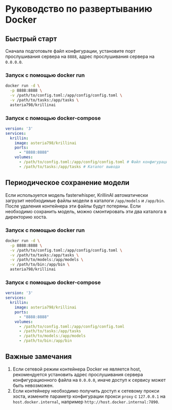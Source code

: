 # Руководство по развертыванию Docker

## Быстрый старт
Сначала подготовьте файл конфигурации, установите порт прослушивания сервера на `8888`, адрес прослушивания сервера на `0.0.0.0`.

### Запуск с помощью docker run
```bash
docker run -d \
  -p 8888:8888 \
  -v /path/to/config.toml:/app/config/config.toml \
  -v /path/to/tasks:/app/tasks \
  asteria798/krillinai
```

### Запуск с помощью docker-compose
```yaml
version: '3'
services:
  krillin:
    image: asteria798/krillinai
    ports:
      - "8888:8888"
    volumes:
      - /path/to/config.toml:/app/config/config.toml # Файл конфигурации
      - /path/to/tasks:/app/tasks # Каталог вывода
```

## Периодическое сохранение модели
Если используется модель fasterwhisper, KrillinAI автоматически загрузит необходимые файлы модели в каталоги `/app/models` и `/app/bin`. После удаления контейнера эти файлы будут потеряны. Если необходимо сохранить модель, можно смонтировать эти два каталога в директорию хоста.

### Запуск с помощью docker run
```bash
docker run -d \
  -p 8888:8888 \
  -v /path/to/config.toml:/app/config/config.toml \
  -v /path/to/tasks:/app/tasks \
  -v /path/to/models:/app/models \
  -v /path/to/bin:/app/bin \
  asteria798/krillinai
```

### Запуск с помощью docker-compose
```yaml
version: '3'
services:
  krillin:
    image: asteria798/krillinai
    ports:
      - "8888:8888"
    volumes:
      - /path/to/config.toml:/app/config/config.toml      
      - /path/to/tasks:/app/tasks
      - /path/to/models:/app/models
      - /path/to/bin:/app/bin
```

## Важные замечания
1. Если сетевой режим контейнера Docker не является host, рекомендуется установить адрес прослушивания сервера конфигурационного файла на `0.0.0.0`, иначе доступ к сервису может быть невозможен.
2. Если контейнеру необходимо получить доступ к сетевому прокси хоста, измените параметр конфигурации прокси `proxy` с `127.0.0.1` на `host.docker.internal`, например `http://host.docker.internal:7890`.